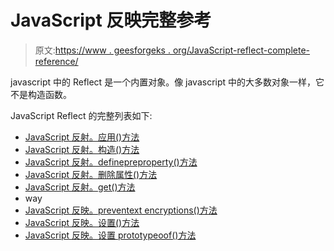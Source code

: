 # JavaScript 反映完整参考

> 原文:[https://www . geesforgeks . org/JavaScript-reflect-complete-reference/](https://www.geeksforgeeks.org/javascript-reflect-complete-reference/)

javascript 中的 Reflect 是一个内置对象。像 javascript 中的大多数对象一样，它不是构造函数。

JavaScript Reflect 的完整列表如下:

*   [JavaScript 反射。应用()方法](https://www.geeksforgeeks.org/javascript-reflect-apply-method/)
*   [JavaScript 反射。构造()方法](https://www.geeksforgeeks.org/javascript-reflect-construct-method/)
*   [JavaScript 反射。definepreproperty()方法](https://www.geeksforgeeks.org/javascript-reflect-defineproperty-method/)
*   [JavaScript 反射。删除属性()方法](https://www.geeksforgeeks.org/javascript-reflect-deleteproperty-method/)
*   [JavaScript 反射。get()方法](https://www.geeksforgeeks.org/javascript-reflect-get-method/)
*   way
*   [JavaScript 反映。preventext encryptions()方法](https://www.geeksforgeeks.org/javascript-reflect-preventextensions-method/)
*   [JavaScript 反映。设置()方法](https://www.geeksforgeeks.org/javascript-reflect-set-method/)
*   [JavaScript 反映。设置 prototypeoof()方法](https://www.geeksforgeeks.org/javascript-reflect-setprototypeof-method/)
